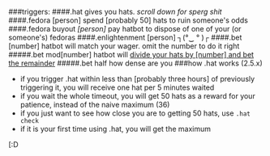 ###triggers:
####.hat
gives you hats. *scroll down for sperg shit*
####.fedora [person]
spend [probably 50] hats to ruin someone's odds
####.fedora buyout *[person]*
pay hatbot to dispose of one of your (or someone's) fedoras
####.enlightenment [person]
┐(°‿ ° )┌
####.bet [number]
hatbot will match your wager. omit the number to do it right
#####.bet mod[number]
hatbot will [divide your hats by [number] and bet the remainder](https://en.wikipedia.org/wiki/Modulo_operation)
#####.bet half
how dense are you
###how .hat works (2.5.x)
- if you trigger .hat within less than [probably three hours] of previously triggering it, you will receive one hat per 5 minutes waited
- if you wait the whole timeout, you will get 50 hats as a reward for your patience, instead of the naive maximum (36)
- if you just want to see how close you are to getting 50 hats, use `.hat check`
- if it is your first time using .hat, you will get the maximum












[:D
